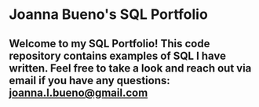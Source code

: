 # Joanna Bueno's SQL Portfolio

## Welcome to my SQL Portfolio! This code repository contains examples of SQL I have written. Feel free to take a look and reach out via email if you have any questions: joanna.l.bueno@gmail.com
